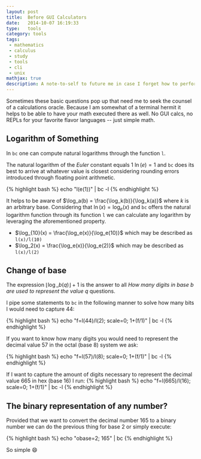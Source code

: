 ```yaml
---
layout: post
title:  Before GUI Calculators
date:   2014-10-07 16:19:33
type:   tools
category: tools
tags:
 - mathematics
 - calculus
 - study
 - tools
 - cli
 - unix
mathjax: true
description: A note-to-self to future me in case I forget how to perform calculation in my terminal without firing up a REPL
---
```

Sometimes these basic questions pop up that need me to seek the counsel of a
calculations oracle. Because I am somewhat of a terminal hermit it helps to
be able to have your math executed there as well. No GUI calcs, no REPLs for
your favorite flavor languages -- just simple math.

## Logarithm of Something
In `bc` one can compute natural logarithms through the function `l`.

The natural logarithm of the _Euler_ constant equals 1 $\ln(e) = 1$ and `bc`
does its best to arrive at whatever value is closest considering rounding
errors introduced through floating point arithmetic.

{% highlight bash %}
echo "l(e(1))" | bc -l
{% endhighlight %}

It helps to be aware of $\log_a(b) = \frac{\log_k(b)}{\log_k(a)}$ where $k$ is
an arbitrary base. Considering that $\ln(x) = \log_e(x)$ and `bc` offers the
natural logarithm function through its function `l` we can calculate any
logarithm by leveraging the aforementioned property.

 - $\log_{10}(x) = \frac{\log_e(x)}{\log_e(10)}$ which may be described as `l(x)/l(10)`
 - $\log_2(x) = \frac{\log_e(x)}{\log_e(2)}$ which may be described as `l(x)/l(2)`

## Change of base
The expression $\lfloor \log\_{b}(q) \rfloor + 1$ is the answer to all _How 
many digits in base $b$ are used to represent the value $q$_ questions.

I pipe some statements to `bc` in the following manner to solve how many bits
I would need to capture $44$:

{% highlight bash %}
echo "f=l(44)/l(2); scale=0; 1+(f/1)" | bc -l
{% endhighlight %}

If you want to know how many digits you would need to represent the decimal
value $57$ in the octal (base 8) system we ask:

{% highlight bash %}
echo "f=l(57)/l(8); scale=0; 1+(f/1)" | bc -l
{% endhighlight %}

If I want to capture the amount of digits necessary to represent the decimal
value $665$ in hex (base 16) I run:
{% highlight bash %}
echo "f=l(665)/l(16); scale=0; 1+(f/1)" | bc -l
{% endhighlight %}

## The binary representation of any number?
Provided that we want to convert the decimal number $165$ to a binary number we
can do the previous thing for base $2$ or simply execute:

{% highlight bash %}
echo "obase=2; 165" | bc
{% endhighlight %}

So simple :smile:


[bc-writeup]: http://www.basicallytech.com/blog/?/archives/23-command-line-calculations-using-bc.html
[bc]: http://www.gnu.org/software/bc/
[floorceiling]: http://en.wikipedia.org/wiki/Floor_and_ceiling_functions

[digit-spaces]: /math/digit-spaces/
